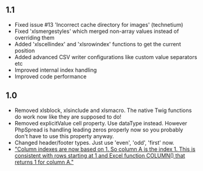 ## 1.1

 * Fixed issue #13 'Incorrect cache directory for images' (technetium)
 * Fixed 'xlsmergestyles' which merged non-array values instead of overriding them
 * Added 'xlscellindex' and 'xlsrowindex' functions to get the current position
 * Added advanced CSV writer configurations like custom value separators etc
 * Improved internal index handling
 * Improved code performance

## 1.0

 * Removed xlsblock, xlsinclude and xlsmacro. The native Twig functions do work now like they are supposed to do!
 * Removed explicitValue cell property. Use dataType instead. However PhpSpread is handling leading zeros properly now so you probably don't have to use this property anyway.
 * Changed header/footer types. Just use 'even', 'odd', 'first' now.
 * ["Column indexes are now based on 1. So column A is the index 1. This is consistent with rows starting at 1 and Excel function COLUMN() that returns 1 for column A."](https://phpspreadsheet.readthedocs.io/en/develop/topics/migration-from-PHPExcel/#column-index-based-on-1)
